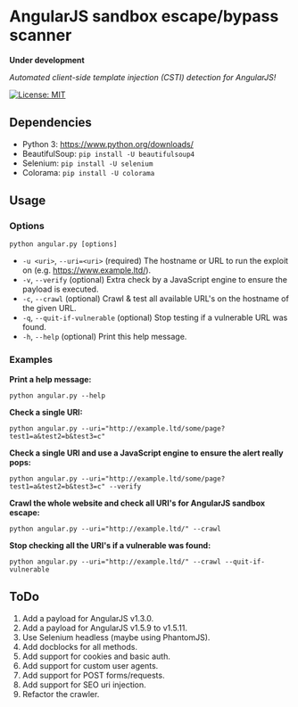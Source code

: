 # AngularJS sandbox escape/bypass scanner

**Under development**

*Automated client-side template injection (CSTI) detection for AngularJS!*

[![License: MIT](https://img.shields.io/badge/License-MIT-yellow.svg)](LICENSE.md)

## Dependencies
* Python 3: https://www.python.org/downloads/
* BeautifulSoup: `pip install -U beautifulsoup4`
* Selenium: `pip install -U selenium`
* Colorama: `pip install -U colorama`

## Usage

### Options
`python angular.py [options]`
* `-u <uri>`,      `--uri=<uri>`              (required)        The hostname or URL to run the exploit on (e.g. https://www.example.ltd/).
* `-v`,            `--verify`                 (optional)        Extra check by a JavaScript engine to ensure the payload is executed.
* `-c`,            `--crawl`                  (optional)        Crawl & test all available URL's on the hostname of the given URL.
* `-q`,            `--quit-if-vulnerable`     (optional)        Stop testing if a vulnerable URL was found.
* `-h`,            `--help`                   (optional)        Print this help message.

### Examples

**Print a help message:**

`python angular.py --help`

**Check a single URI:**

`python angular.py --uri="http://example.ltd/some/page?test1=a&test2=b&test3=c"`

**Check a single URI and use a JavaScript engine to ensure the alert really pops:**

`python angular.py --uri="http://example.ltd/some/page?test1=a&test2=b&test3=c" --verify`

**Crawl the whole website and check all URI's for AngularJS sandbox escape:**

`python angular.py --uri="http://example.ltd/" --crawl`

**Stop checking all the URI's if a vulnerable was found:**

`python angular.py --uri="http://example.ltd/" --crawl --quit-if-vulnerable`

## ToDo

1. Add a payload for AngularJS v1.3.0.
2. Add a payload for AngularJS v1.5.9 to v1.5.11.
3. Use Selenium headless (maybe using PhantomJS).
4. Add docblocks for all methods.
5. Add support for cookies and basic auth.
6. Add support for custom user agents.
7. Add support for POST forms/requests.
8. Add support for SEO uri injection.
9. Refactor the crawler.